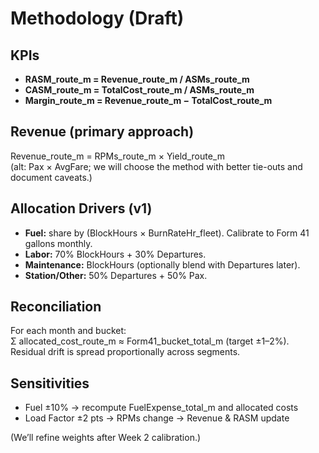 # Methodology (Draft)

## KPIs
- **RASM_route_m = Revenue_route_m / ASMs_route_m**  
- **CASM_route_m = TotalCost_route_m / ASMs_route_m**  
- **Margin_route_m = Revenue_route_m − TotalCost_route_m**

## Revenue (primary approach)
Revenue_route_m = RPMs_route_m × Yield_route_m  
(alt: Pax × AvgFare; we will choose the method with better tie-outs and document caveats.)

## Allocation Drivers (v1)
- **Fuel:** share by (BlockHours × BurnRateHr_fleet). Calibrate to Form 41 gallons monthly.  
- **Labor:** 70% BlockHours + 30% Departures.  
- **Maintenance:** BlockHours (optionally blend with Departures later).  
- **Station/Other:** 50% Departures + 50% Pax.

## Reconciliation
For each month and bucket:  
Σ allocated_cost_route_m ≈ Form41_bucket_total_m (target ±1–2%).  
Residual drift is spread proportionally across segments.

## Sensitivities
- Fuel ±10% → recompute FuelExpense_total_m and allocated costs  
- Load Factor ±2 pts → RPMs change → Revenue & RASM update

(We’ll refine weights after Week 2 calibration.)
